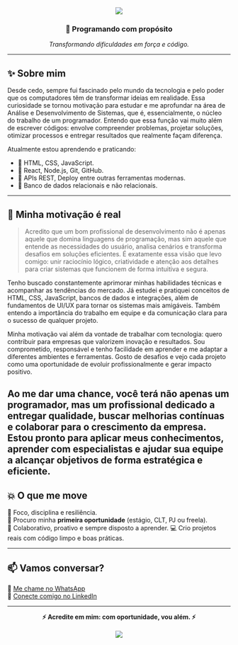 <!-- Cabeçalho com fundo e destaque -->
<div align="center">
  <img src="https://capsule-render.vercel.app/api?type=waving&color=0:007ACC,100:1DB954&height=200&section=header&text=Alexsandro%20Oliveira&fontSize=40&fontColor=ffffff" />
</div>

<h3 align="center">🚀 Programando com propósito</h3>
<p align="center"><em>Transformando dificuldades em força e código.</em></p>

---

## ✨ Sobre mim

Desde cedo, sempre fui fascinado pelo mundo da tecnologia e pelo poder que os computadores têm de transformar ideias em realidade. Essa curiosidade se tornou motivação para estudar e me aprofundar na área de Análise e Desenvolvimento de Sistemas, que é, essencialmente, o núcleo do trabalho de um programador. Entendo que essa função vai muito além de escrever códigos: envolve compreender problemas, projetar soluções, otimizar processos e entregar resultados que realmente façam diferença.

Atualmente estou aprendendo e praticando:

- 🔹 HTML, CSS, JavaScript.
- 🔹 React, Node.js, Git, GitHub.
- 🔹 APIs REST, Deploy entre outras ferramentas modernas.
- 🔹 Banco de dados relacionais e não relacionais.
---

## 🧭 Minha motivação é real

> Acredito que um bom profissional de desenvolvimento não é apenas aquele que domina linguagens de programação, mas sim aquele que entende as necessidades do usuário, analisa cenários e transforma desafios em soluções eficientes. É exatamente essa visão que levo comigo: unir raciocínio lógico, criatividade e atenção aos detalhes para criar sistemas que funcionem de forma intuitiva e segura.

Tenho buscado constantemente aprimorar minhas habilidades técnicas e acompanhar as tendências do mercado. Já estudei e pratiquei conceitos de HTML, CSS, JavaScript, bancos de dados e integrações, além de fundamentos de UI/UX para tornar os sistemas mais amigáveis. Também entendo a importância do trabalho em equipe e da comunicação clara para o sucesso de qualquer projeto.

Minha motivação vai além da vontade de trabalhar com tecnologia: quero contribuir para empresas que valorizem inovação e resultados. Sou comprometido, responsável e tenho facilidade em aprender e me adaptar a diferentes ambientes e ferramentas. Gosto de desafios e vejo cada projeto como uma oportunidade de evoluir profissionalmente e gerar impacto positivo.

Ao me dar uma chance, você terá não apenas um programador, mas um profissional dedicado a entregar qualidade, buscar melhorias contínuas e colaborar para o crescimento da empresa. Estou pronto para aplicar meus conhecimentos, aprender com especialistas e ajudar sua equipe a alcançar objetivos de forma estratégica e eficiente.
---

## 💥 O que me move

🔎 Foco, disciplina e resiliência.  
🎯 Procuro minha **primeira oportunidade** (estágio, CLT, PJ ou freela).  
🤝 Colaborativo, proativo e sempre disposto a aprender.
💻 Crio projetos reais com código limpo e boas práticas.

---

## 📫 Vamos conversar?

📱 [Me chame no WhatsApp](https://wa.me/5515996822022)  
🔗 [Conecte comigo no LinkedIn](https://www.linkedin.com/in/alexsandro-aparecido-de-oliveira)

---

<div align="center">
  <strong>⚡ Acredite em mim: com oportunidade, vou além. ⚡</strong>
</div>

<br>

<div align="center">
  <img src="https://capsule-render.vercel.app/api?type=waving&color=1DB954&height=150&section=footer"/>
</div>
